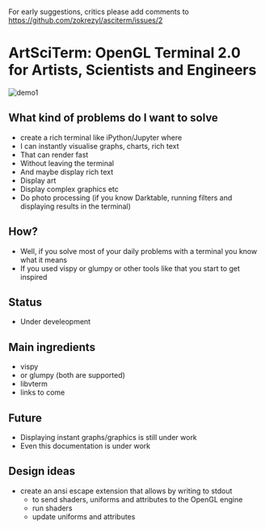 For early suggestions, critics please add comments to https://github.com/zokrezyl/asciterm/issues/2

# ArtSciTerm: OpenGL Terminal 2.0 for Artists, Scientists and Engineers

![demo1](demo1.gif)

## What kind of problems do I want to solve
* create a rich terminal like iPython/Jupyter where
* I can instantly visualise graphs, charts, rich text
* That can render fast
* Without leaving the terminal
* And maybe display rich text
* Display art
* Display complex graphics etc
* Do photo processing (if you know Darktable, running filters and displaying results in the terminal)


## How?
* Well, if you solve most of your daily problems with a terminal you know what it means
* If you used vispy or glumpy or other tools like that you start to get inspired


## Status
* Under develeopment

## Main ingredients
* vispy 
* or glumpy (both are supported)
* libvterm
* links to come

## Future
* Displaying instant graphs/graphics is still under work
* Even this documentation is under work


## Design ideas
* create an ansi escape extension that allows by writing to stdout
    * to send shaders, uniforms and attributes to the OpenGL engine
    * run shaders
    * update uniforms and attributes


